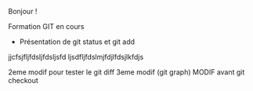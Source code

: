 Bonjour !

Formation GIT  en cours
- Présentation de git status et git add

jjcfsjfljfdsljfdsljsfd
ljsdfljfdslmjfdjlfdsjlkfdjs

2eme modif pour tester le git diff
3eme modif (git graph)
MODIF avant git checkout